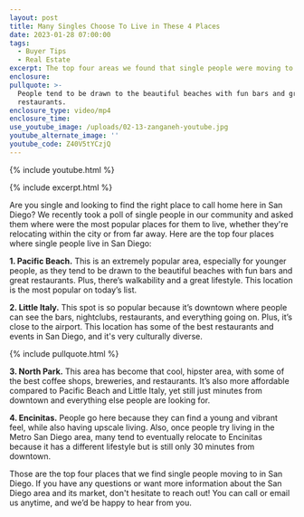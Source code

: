 ```yaml
---
layout: post
title: Many Singles Choose To Live in These 4 Places
date: 2023-01-28 07:00:00
tags:
  - Buyer Tips
  - Real Estate
excerpt: The top four areas we found that single people were moving to in San Diego.
enclosure:
pullquote: >-
  People tend to be drawn to the beautiful beaches with fun bars and great
  restaurants.
enclosure_type: video/mp4
enclosure_time:
use_youtube_image: /uploads/02-13-zanganeh-youtube.jpg
youtube_alternate_image: ''
youtube_code: Z40V5tYCzjQ
---
```

{% include youtube.html %}

{% include excerpt.html %}

Are you single and looking to find the right place to call home here in San Diego? We recently took a poll of single people in our community and asked them where were the most popular places for them to live, whether they're relocating within the city or from far away. Here are the top four places where single people live in San Diego:&nbsp;

**1\. Pacific Beach.** This is an extremely popular area, especially for younger people, as they tend to be drawn to the beautiful beaches with fun bars and great restaurants. Plus, there’s walkability and a great lifestyle. This location is the most popular on today’s list.&nbsp;

**2\. Little Italy.** This spot is so popular because it’s downtown where people can see the bars, nightclubs, restaurants, and everything going on. Plus, it’s close to the airport. This location has some of the best restaurants and events in San Diego, and it's very culturally diverse.&nbsp;

{% include pullquote.html %}

**3\. North Park.** This area has become that cool, hipster area, with some of the best coffee shops, breweries, and restaurants. It’s also more affordable compared to Pacific Beach and Little Italy, yet still just minutes from downtown and everything else people are looking for.&nbsp;

**4\. Encinitas.** People go here because they can find a young and vibrant feel, while also having upscale living. Also, once people try living in the Metro San Diego area, many tend to eventually relocate to Encinitas because it has a different lifestyle but is still only 30 minutes from downtown.&nbsp;

Those are the top four places that we find single people moving to in San Diego. If you have any questions or want more information about the San Diego area and its market, don't hesitate to reach out! You can call or email us anytime, and we’d be happy to hear from you.&nbsp;